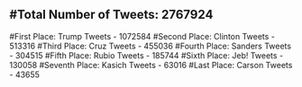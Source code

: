 #Total Number of Tweets: 2767924 
---
#First Place: Trump Tweets - 1072584
#Second Place: Clinton Tweets - 513316
#Third Place: Cruz Tweets - 455036
#Fourth Place: Sanders Tweets - 304515
#Fifth Place: Rubio Tweets - 185744
#Sixth Place: Jeb! Tweets - 130058
#Seventh Place: Kasich Tweets - 63016
#Last Place: Carson Tweets - 43655
